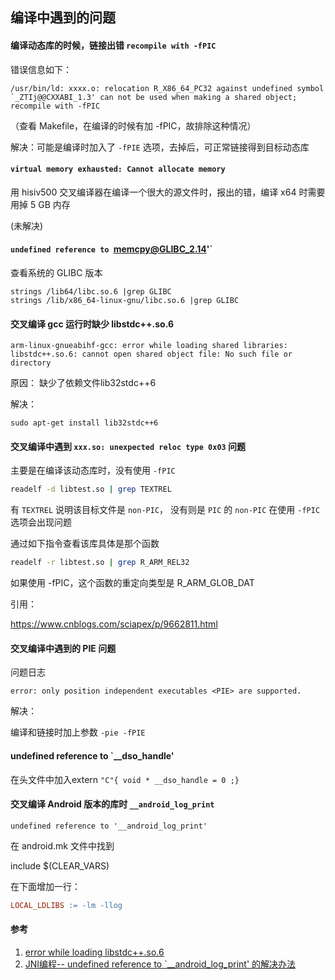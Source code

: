 ## 编译中遇到的问题

#### 编译动态库的时候，链接出错 `recompile with -fPIC`

错误信息如下：

``` text
/usr/bin/ld: xxxx.o: relocation R_X86_64_PC32 against undefined symbol `_ZTIj@@CXXABI_1.3' can not be used when making a shared object; recompile with -fPIC
```

（查看 Makefile，在编译的时候有加 -fPIC，故排除这种情况）

解决：可能是编译时加入了 `-fPIE` 选项，去掉后，可正常链接得到目标动态库

#### `virtual memory exhausted: Cannot allocate memory`

用 hisiv500 交叉编译器在编译一个很大的源文件时，报出的错，编译 x64 时需要用掉 5 GB 内存

(未解决)

#### `undefined reference to `memcpy@GLIBC_2.14'`

查看系统的 GLIBC 版本

``` shell
strings /lib64/libc.so.6 |grep GLIBC
strings /lib/x86_64-linux-gnu/libc.so.6 |grep GLIBC
```

#### 交叉编译 gcc 运行时缺少 libstdc++.so.6

``` text
arm-linux-gnueabihf-gcc: error while loading shared libraries: libstdc++.so.6: cannot open shared object file: No such file or directory
```

原因： 缺少了依赖文件lib32stdc++6

解决：

``` shell
sudo apt-get install lib32stdc++6
```

#### 交叉编译中遇到 `xxx.so: unexpected reloc type 0x03` 问题

主要是在编译该动态库时，没有使用 `-fPIC`

``` sh
readelf -d libtest.so | grep TEXTREL
```

有 `TEXTREL` 说明该目标文件是 `non-PIC`， 没有则是 `PIC` 的 `non-PIC` 在使用 `-fPIC` 选项会出现问题

通过如下指令查看该库具体是那个函数

``` sh
readelf -r libtest.so | grep R_ARM_REL32
```

如果使用 -fPIC，这个函数的重定向类型是 R_ARM_GLOB_DAT

引用：

https://www.cnblogs.com/sciapex/p/9662811.html

#### 交叉编译中遇到的 PIE 问题

问题日志

``` text
error: only position independent executables <PIE> are supported.
```

解决：

编译和链接时加上参数 `-pie -fPIE`

#### undefined reference to `__dso_handle'

在头文件中加入extern  `"C"{ void * __dso_handle = 0 ;}`

#### 交叉编译 Android 版本的库时 `__android_log_print`

``` text
undefined reference to '__android_log_print'
```

在 android.mk 文件中找到

include $(CLEAR_VARS)

在下面增加一行：

``` Makefile
LOCAL_LDLIBS := -lm -llog
```

#### 参考

1. [error while loading libstdc++.so.6](https://jingyan.baidu.com/article/cdddd41c820b5d53cb00e100.html)
2. [JNI编程-- undefined reference to `__android_log_print' 的解决办法](https://blog.csdn.net/forandever/article/details/50393499)